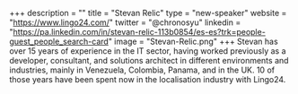 +++
description = ""
title = "Stevan Relic"
type = "new-speaker"
website = "https://www.lingo24.com/"
twitter = "@chronosyu"
linkedin = "https://pa.linkedin.com/in/stevan-relic-113b0854/es-es?trk=people-guest_people_search-card"
image = "Stevan-Relic.png"
+++
Stevan has over 15 years of experience in the IT sector, having worked previously as a developer, consultant, and solutions architect in different environments and industries, mainly in Venezuela, Colombia, Panama, and in the UK. 10 of those years have been spent now in the localisation industry with Lingo24.